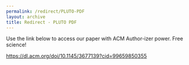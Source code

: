 ```yaml
---
permalink: /redirect/PLUTO-PDF
layout: archive
title: Redirect - PLUTO PDF
---
```


Use the link below to access our paper with ACM Author-izer power. Free science!

<a href="https://dl.acm.org/doi/10.1145/3677139?cid=99659850355">https://dl.acm.org/doi/10.1145/3677139?cid=99659850355</a>
